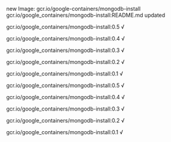 new Image: gcr.io/google-containers/mongodb-install
gcr.io/google_containers/mongodb-install:README.md updated 

gcr.io/google_containers/mongodb-install:0.5 √

gcr.io/google_containers/mongodb-install:0.4 √

gcr.io/google_containers/mongodb-install:0.3 √

gcr.io/google_containers/mongodb-install:0.2 √

gcr.io/google_containers/mongodb-install:0.1 √

gcr.io/google_containers/mongodb-install:0.5 √

gcr.io/google_containers/mongodb-install:0.4 √

gcr.io/google_containers/mongodb-install:0.3 √

gcr.io/google_containers/mongodb-install:0.2 √

gcr.io/google_containers/mongodb-install:0.1 √

